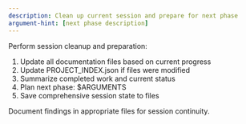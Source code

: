 ```yaml
---
description: Clean up current session and prepare for next phase
argument-hint: [next phase description]
---
```


Perform session cleanup and preparation:

1. Update all documentation files based on current progress
2. Update PROJECT_INDEX.json if files were modified
3. Summarize completed work and current status
4. Plan next phase: $ARGUMENTS
5. Save comprehensive session state to files

Document findings in appropriate files for session continuity.
